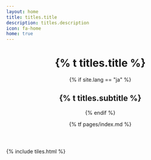```yaml
---
layout: home
title: titles.title
description: titles.description
icon: fa-home
home: true
---
```


<header>
<h1>{% t titles.title %}</h1>
{% if site.lang == "ja" %}<h2>{% t titles.subtitle %}</h2>{% endif %}

{% tf pages/index.md %}
</header>

{% include tiles.html %}
